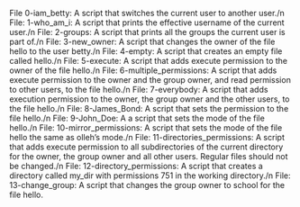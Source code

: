File 0-iam_betty: A script that switches the current user to another user./n
File: 1-who_am_i: A script that prints the effective username of the current user./n
File: 2-groups: A script that prints all the groups the current user is part of./n
File: 3-new_owner: A script that changes the owner of the file hello to the user betty./n
File: 4-empty: A script that creates an empty file called hello./n
File: 5-execute: A  script that adds execute permission to the owner of the file hello./n
File: 6-multiple_permissions: A script that adds execute permission to the owner and the group owner, and read permission to other users, to the file hello./n
File: 7-everybody: A script that adds execution permission to the owner, the group owner and the other users, to the file hello./n
File: 8-James_Bond: A script that sets the permission to the file hello./n
File: 9-John_Doe: A  a script that sets the mode of the file hello./n
File: 10-mirror_permissions: A script that sets the mode of the file hello the same as olleh’s mode./n
File: 11-directories_permissions: A script that adds execute permission to all subdirectories of the current directory for the owner, the group owner and all other users. Regular files should not be changed./n
File: 12-directory_permissions: A script that creates a directory called my_dir with permissions 751 in the working directory./n
File: 13-change_group: A script that changes the group owner to school for the file hello.

